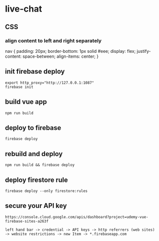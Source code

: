 # live-chat

## CSS

### align content to left and right separately
nav {
  padding: 20px;
  border-bottom: 1px solid #eee;
  display: flex;
  justify-content: space-between;
  align-items: center;
}

## init firebase deploy
    export http_proxy="http://127.0.0.1:1087"
    firebase init

## build vue app
    npm run build

## deploy to firebase
    firebase deploy

## rebuild and deploy
    npm run build && firebase deploy

## deploy firestore rule
    firebase deploy --only firestore:rules

## secure your API key
    https://console.cloud.google.com/apis/dashboard?project=udemy-vue-firebase-sites-a263f

    left hand bar -> credential -> API keys -> http referrers (web sites)
    -> website restrictions -> new Item -> *.firebaseapp.com
